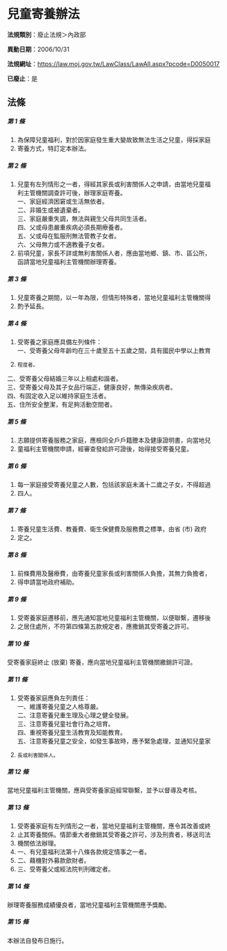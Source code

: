 # 兒童寄養辦法

**法規類別**：廢止法規＞內政部

**異動日期**：2006/10/31  

**法規網址**：https://law.moj.gov.tw/LawClass/LawAll.aspx?pcode=D0050017

**已廢止**：是



## 法條
##### 第 1 條
1. 為保障兒童福利，對於因家庭發生重大變故致無法生活之兒童，得採家庭
1. 寄養方式，特訂定本辦法。

##### 第 2 條
1. 兒童有左列情形之一者，得經其家長或利害關係人之申請，由當地兒童福  
利主管機關調查許可後，辦理家庭寄養。  
一、家庭經濟困窘或生活無依者。  
二、非婚生或被遺棄者。  
三、家庭嚴重失調，無法與親生父母共同生活者。  
四、父或母患嚴重疾病必須長期療養者。  
五、父或母在監服刑無法管教子女者。  
六、父母無力或不適教養子女者。
1. 前項兒童，家長不詳或無利害關係人者，應由當地鄉、鎮、市、區公所，  
函請當地兒童福利主管機關辦理寄養。

##### 第 3 條
1. 兒童寄養之期間，以一年為限，但情形特殊者，當地兒童福利主管機關得
1. 酌予延長。

##### 第 4 條
1. 受寄養之家庭應具備左列條件：  
一、受寄養父母年齡均在三十歲至五十五歲之間，具有國民中學以上教育
1.     程度者。  
二、受寄養父母結婚三年以上相處和諧者。  
三、受寄養父母及其子女品行端正，健康良好，無傳染疾病者。  
四、有固定收入足以維持家庭生活者。  
五、住所安全整潔，有足夠活動空間者。

##### 第 5 條
1. 志願提供寄養服務之家庭，應檢同全戶戶籍謄本及健康證明書，向當地兒
1. 童福利主管機關申請，經審查發給許可證後，始得接受寄養兒童。

##### 第 6 條
1. 每一家庭接受寄養兒童之人數，包括該家庭未滿十二歲之子女，不得超過
1. 四人。

##### 第 7 條
1. 寄養兒童生活費、教養費、衛生保健費及服務費之標準，由省 (市) 政府
1. 定之。

##### 第 8 條
1. 前條費用及醫療費，由寄養兒童家長或利害關係人負擔，其無力負擔者，
1. 得申請當地政府補助。

##### 第 9 條
1. 受寄養家庭遷移前，應先通知當地兒童福利主管機關，以便聯繫，遷移後
1. 之居住處所，不符第四條第五款規定者，應撒銷其受寄養之許可。

##### 第 10 條
受寄養家庭終止 (放棄) 寄養，應向當地兒童福利主管機關繳銷許可證。

##### 第 11 條
1. 受寄養家庭應負左列責任：  
一、維護寄養兒童之人格尊嚴。  
二、注意寄養兒重生理及心理之健全發展。  
三、注意寄養兒童社會行為之培育。  
四、重視寄養兒童生活教育及知能教育。  
五、注意寄養兒童之安全，如發生事故時，應予緊急處理，並通知兒童家
1.     長或利害關係人。

##### 第 12 條
當地兒童福利主管機關，應與受寄養家庭經常聯繫，並予以督導及考核。

##### 第 13 條
1. 受寄養家庭有左列情形之一者，當地兒童福利主管機關，應令其改善或終
1. 止其寄養關係。情節重大者撤銷其受寄養之許可，涉及刑責者，移送司法
1. 機關依法辦理。
1. 一、有兒童福利法第十八條各款規定情事之一者。
1. 二、藉機對外募款歛財者。
1. 三、受寄養父或經法院判刑確定者。

##### 第 14 條
辦理寄養服務成績優良者，當地兒童福利主管機關應予獎勵。

##### 第 15 條
本辦法自發布日施行。


